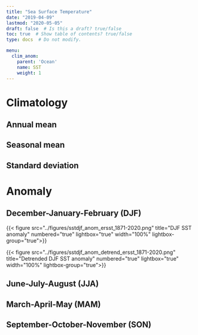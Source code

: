 ```yaml
---
title: "Sea Surface Temperature"
date: "2019-04-09"
lastmod: "2020-05-05"
draft: false  # Is this a draft? true/false
toc: true  # Show table of contents? true/false
type: docs  # Do not modify.

menu:
  clim_anom:
    parent: 'Ocean'
    name: SST
    weight: 1
---
```


<!-- {{% toc %}} -->
# Climatology

## Annual mean

## Seasonal mean

## Standard deviation


# Anomaly

## December-January-February (DJF)

{{< figure src="../figures/sstdjf_anom_ersst_1871-2020.png" title="DJF SST anomaly" numbered="true" lightbox="true" width="100%"  lightbox-group="true">}}

{{< figure src="../figures/sstdjf_anom_detrend_ersst_1871-2020.png" title="Detrended DJF SST anomaly" numbered="true" lightbox="true" width="100%" lightbox-group="true">}}

## June-July-August (JJA)


## March-April-May (MAM)


## September-October-November (SON)

